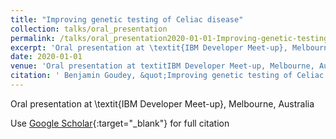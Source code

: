 ```yaml
---
title: "Improving genetic testing of Celiac disease"
collection: talks/oral_presentation
permalink: /talks/oral_presentation2020-01-01-Improving-genetic-testing-of-Celiac-disease
excerpt: 'Oral presentation at \textit{IBM Developer Meet-up}, Melbourne, Australia'
date: 2020-01-01
venue: 'Oral presentation at textitIBM Developer Meet-up, Melbourne, Australia'
citation: ' Benjamin Goudey, &quot;Improving genetic testing of Celiac disease.&quot; Oral presentation at textitIBM Developer Meet-up, Melbourne, Australia, 2020.'
---
```

Oral presentation at \textit{IBM Developer Meet-up}, Melbourne, Australia

Use [Google Scholar](https://scholar.google.com/scholar?q=Improving+genetic+testing+of+Celiac+disease){:target="_blank"} for full citation